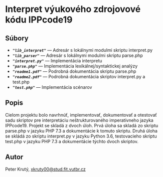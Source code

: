 # Interpret výukového zdrojovové kódu IPPcode19

## Súbory
- ***`"lib_interpret"`*** — Adresár s lokálnymi modulmi skriptu interpret.py
- ***`"lib_parser"`*** — Adresár s lokálnymi modulmi skriptu parse.php
- ***`"interpret.py"`*** — Implementácia interpretu
- ***`"parse.php"`*** — Implementácia lexikálnej/syntaktickej analýzy
- ***`"readme1.pdf"`*** — Podrobná dokumentácia skriptu parse.php
- ***`"readme2.pdf"`*** — Podrobná dokumentácia skriptov interpret.py a test.php
- ***`"test.php"`*** — Implementácia scénarov

## Popis
Cielom projektu bolo navrhnúť, implementovať, dokumentovať a otestovať sadu skriptov pre interpretáciu neštrukturovaného
imperatívneho jazyka IPPcode19. Projekt se skladá z dvoch úloh.
Prvá úloha sa skladá zo skriptu parse.php v jazyku PHP 7.3 a dokumentácie
k tomuto skriptu. Druhá úloha se skládá zo skriptu interpret.py v jazyku Python
3.6, testovacieho skriptu test.php v jazyku PHP 7.3 a dokumentácie týchto dvoch skriptov.

## Autor
Peter Krutý, <xkruty00@stud.fit.vutbr.cz>
